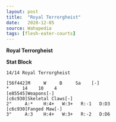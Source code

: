 ```yaml
---
layout: post
title:  "Royal Terrorgheist"
date:   2020-12-05
source: Wahapedia
tags: [flesh-eater-courts]
---
```


**Royal Terrorgheist**

**Stat Block**
```
14/14 Royal Terrorgheist
```

```
[56f442]M     W     B     Sa    [-]
*     14    10    4     
[e85545]Weapons[-]
[c6c930]Skeletal Claws[-]
2"     A:*    H:4+   W:3+   R:-1   D:D3  
[c6c930]Fanged Maw[-]
3"     A:3    H:4+   W:3+   R:-2   D:D6  
```


